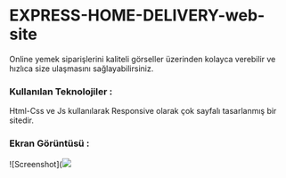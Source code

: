 # EXPRESS-HOME-DELIVERY-web-site
Online yemek siparişlerini kaliteli görseller üzerinden kolayca verebilir ve hızlıca size ulaşmasını sağlayabilirsiniz.
<h3>Kullanılan Teknolojiler :</h3>
 Html-Css ve Js kullanılarak Responsive olarak çok sayfalı tasarlanmış bir sitedir.
  <h3>Ekran Görüntüsü :</h3>
  ![Screenshot](<img src="https://github.com/OsmanKutukcu/EXPRESS-HOME-DELIVERY-web-site/blob/dc352bb0c85eb4464cb2b0909baacc084f20959c/EXPRESS%20HOME%20DELIVERY-web%20site/screenshot.gif")/>
 
  

